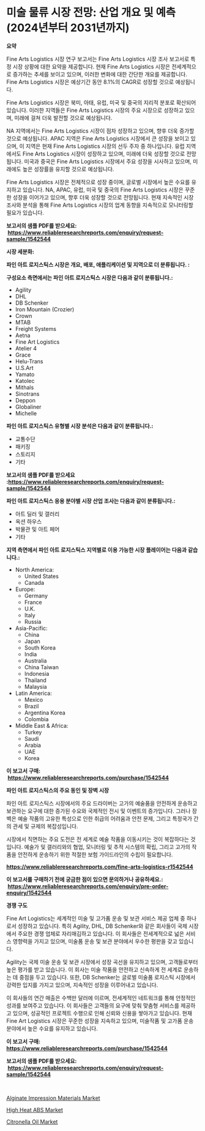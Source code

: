 <p><h1>미술 물류 시장 전망: 산업 개요 및 예측 (2024년부터 2031년까지)</h1></p><p><strong>요약</strong></p>
<p><p>Fine Arts Logistics 시장 연구 보고서는 Fine Arts Logistics 시장 조사 보고서로 특정 시장 상황에 대한 요약을 제공합니다. 현재 Fine Arts Logistics 시장은 전세계적으로 증가하는 추세를 보이고 있으며, 이러한 변화에 대한 간단한 개요를 제공합니다. Fine Arts Logistics 시장은 예상기간 동안 8.1%의 CAGR로 성장할 것으로 예상됩니다.</p><p>Fine Arts Logistics 시장은 북미, 아태, 유럽, 미국 및 중국의 지리적 분포로 확산되어 있습니다. 이러한 지역들은 Fine Arts Logistics 시장의 주요 시장으로 성장하고 있으며, 미래에 걸쳐 더욱 발전할 것으로 예상됩니다.</p><p>NA 지역에서는 Fine Arts Logistics 시장이 점차 성장하고 있으며, 향후 더욱 증가할 것으로 예상됩니다. APAC 지역은 Fine Arts Logistics 시장에서 큰 성장을 보이고 있으며, 이 지역은 현재 Fine Arts Logistics 시장의 선두 주자 중 하나입니다. 유럽 지역에서도 Fine Arts Logistics 시장이 성장하고 있으며, 미래에 더욱 성장할 것으로 전망됩니다. 미국과 중국은 Fine Arts Logistics 시장에서 주요 성장을 시사하고 있으며, 미래에도 높은 성장률을 유지할 것으로 예상됩니다.</p><p>Fine Arts Logistics 시장은 전체적으로 성장 중이며, 글로벌 시장에서 높은 수요를 유지하고 있습니다. NA, APAC, 유럽, 미국 및 중국의 Fine Arts Logistics 시장은 꾸준한 성장을 이어가고 있으며, 향후 더욱 성장할 것으로 전망됩니다. 현재 지속적인 시장 조사와 분석을 통해 Fine Arts Logistics 시장의 업계 동향을 지속적으로 모니터링할 필요가 있습니다.</p></p>
<p><strong>보고서의 샘플 PDF를 받으세요: &nbsp;<a href="https://www.reliableresearchreports.com/enquiry/request-sample/1542544">https://www.reliableresearchreports.com/enquiry/request-sample/1542544</a></strong></p>
<p><strong>시장 세분화:</strong></p>
<p><strong> 파인 아트 로지스틱스 시장은 개요, 배포, 애플리케이션 및 지역으로 더 분류됩니다. :</strong></p>
<p><strong>구성요소 측면에서는 파인 아트 로지스틱스 시장은 다음과 같이 분류됩니다.:</strong></p>
<p><ul><li>Agility</li><li>DHL</li><li>DB Schenker</li><li>Iron Mountain (Crozier)</li><li>Crown</li><li>MTAB</li><li>Freight Systems</li><li>Aetna</li><li>Fine Art Logistics</li><li>Atelier 4</li><li>Grace</li><li>Helu-Trans</li><li>U.S.Art</li><li>Yamato</li><li>Katolec</li><li>Mithals</li><li>Sinotrans</li><li>Deppon</li><li>Globaliner</li><li>Michelle</li></ul></p>
<p><strong> 파인 아트 로지스틱스 유형별 시장 분석은 다음과 같이 분류됩니다.:</strong></p>
<p><ul><li>교통수단</li><li>패키징</li><li>스토리지</li><li>기타</li></ul></p>
<p><strong>보고서의 샘플 PDF를 받으세요 :<a href="https://www.reliableresearchreports.com/enquiry/request-sample/1542544">https://www.reliableresearchreports.com/enquiry/request-sample/1542544</a></strong></p>
<p><strong> 파인 아트 로지스틱스 응용 분야별 시장 산업 조사는 다음과 같이 분류됩니다.:</strong></p>
<p><ul><li>아트 딜러 및 갤러리</li><li>옥션 하우스</li><li>박물관 및 아트 페어</li><li>기타</li></ul></p>
<p><strong>지역 측면에서 파인 아트 로지스틱스 지역별로 이용 가능한 시장 플레이어는 다음과 같습니다.:</strong></p>
<p><ul>
    <li>
        North America:
        <ul>
            <li>United States</li>
            <li>Canada</li>
        </ul>
    </li>
    <li>
        Europe:
        <ul>
            <li>Germany</li>
            <li>France</li>
            <li>U.K.</li>
            <li>Italy</li>
            <li>Russia</li>
        </ul>
    </li>
    <li>
        Asia-Pacific:
        <ul>
            <li>China</li>
            <li>Japan</li>
            <li>South Korea</li>
            <li>India</li>
            <li>Australia</li>
            <li>China Taiwan</li>
            <li>Indonesia</li>
            <li>Thailand</li>
            <li>Malaysia</li>
        </ul>
    </li>
    <li>
        Latin America:
        <ul>
            <li>Mexico</li>
            <li>Brazil</li>
            <li>Argentina Korea</li>
            <li>Colombia</li>
        </ul>
    </li>
    <li>
        Middle East & Africa:
        <ul>
            <li>Turkey</li>
            <li>Saudi</li>
            <li>Arabia</li>
            <li>UAE</li>
            <li>Korea</li>
        </ul>
    </li>
    </ul></p>
<p><strong>이 보고서 구매: &nbsp;<a href="https://www.reliableresearchreports.com/purchase/1542544">https://www.reliableresearchreports.com/purchase/1542544</a></strong></p>
<p><strong>파인 아트 로지스틱스의 주요 동인 및 장벽 시장</strong></p>
<p><p>파인 아트 로지스틱스 시장에서의 주요 드라이버는 고가의 예술품을 안전하게 운송하고 보관하는 요구에 대한 증가된 수요와 국제적인 전시 및 이벤트의 증가입니다. 그러나 장벽은 예술 작품의 고유한 특성으로 인한 취급의 어려움과 안전 문제, 그리고 특정국가 간의 관세 및 규제의 복잡성입니다.</p><p>시장에서 직면하는 주요 도전은 전 세계로 예술 작품을 이동시키는 것이 복잡하다는 것입니다. 예술가 및 갤러리와의 협업, 모니터링 및 추적 시스템의 확립, 그리고 고가의 작품을 안전하게 운송하기 위한 적절한 보험 가이드라인의 수립이 필요합니다.</p></p>
<p><strong><a href="https://www.reliableresearchreports.com/fine-arts-logistics-r1542544">https://www.reliableresearchreports.com/fine-arts-logistics-r1542544</a></strong></p>
<p><strong>이 보고서를 구매하기 전에 궁금한 점이 있으면 문의하거나 공유하세요.: &nbsp;<a href="https://www.reliableresearchreports.com/enquiry/pre-order-enquiry/1542544">https://www.reliableresearchreports.com/enquiry/pre-order-enquiry/1542544</a></strong></p>
<p><strong>경쟁 구도</strong></p>
<p><p>Fine Art Logistics는 세계적인 미술 및 고가품 운송 및 보관 서비스 제공 업체 중 하나로서 성장하고 있습니다. 특히 Agility, DHL, DB Schenker와 같은 회사들이 국제 시장에서 주요한 경쟁 업체로 자리매김하고 있습니다. 이 회사들은 전세계적으로 넓은 서비스 영향력을 가지고 있으며, 미술품 운송 및 보관 분야에서 우수한 평판을 갖고 있습니다.</p><p>Agility는 국제 미술 운송 및 보관 시장에서 성장 곡선을 유지하고 있으며, 고객들로부터 높은 평가를 받고 있습니다. 이 회사는 미술 작품을 안전하고 신속하게 전 세계로 운송하는 데 중점을 두고 있습니다. 또한, DB Schenker는 글로벌 미술품 로지스틱 시장에서 강력한 입지를 가지고 있으며, 지속적인 성장을 이루어내고 있습니다.</p><p>이 회사들의 연간 매출은 수백만 달러에 이르며, 전세계적인 네트워크를 통해 안정적인 성과를 보여주고 있습니다. 이 회사들은 고객들의 요구에 맞춰 맞춤형 서비스를 제공하고 있으며, 성공적인 프로젝트 수행으로 인해 신뢰와 신용을 쌓아가고 있습니다. 현재 Fine Art Logistics 시장은 꾸준한 성장을 지속하고 있으며, 미술작품 및 고가품 운송 분야에서 높은 수요를 유지하고 있습니다.</p></p>
<p><strong>이 보고서 구매: &nbsp; <a href="https://www.reliableresearchreports.com/purchase/1542544">https://www.reliableresearchreports.com/purchase/1542544</a></strong></p>
<p><strong>보고서의 샘플 PDF를 받으세요: &nbsp;<a href="https://www.reliableresearchreports.com/enquiry/request-sample/1542544">https://www.reliableresearchreports.com/enquiry/request-sample/1542544</a></strong><strong></strong></p>
<p>&nbsp;</p>
<p><p><a href="https://issuu.com/reportprime-2/docs/alginate-impression-materials-market-size-2030.ppt">Alginate Impression Materials Market</a></p><p><a href="https://issuu.com/reportprime-2/docs/high-heat-abs-market-size-2030.pptx">High Heat ABS Market</a></p><p><a href="https://military-diascia-e68.notion.site/Insights-into-Citronella-Oil-Market-Size-Analysing-Market-Share-Trends-and-Growth-from-2024-to-20-b667f06e642f4354a2d0fe81cd242875">Citronella Oil Market</a></p></p>